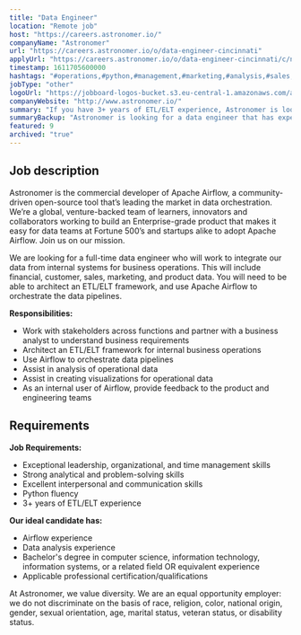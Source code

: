 ```yaml
---
title: "Data Engineer"
location: "Remote job"
host: "https://careers.astronomer.io/"
companyName: "Astronomer"
url: "https://careers.astronomer.io/o/data-engineer-cincinnati"
applyUrl: "https://careers.astronomer.io/o/data-engineer-cincinnati/c/new"
timestamp: 1611705600000
hashtags: "#operations,#python,#management,#marketing,#analysis,#sales,#office,#finance"
jobType: "other"
logoUrl: "https://jobboard-logos-bucket.s3.eu-central-1.amazonaws.com/astronomer"
companyWebsite: "http://www.astronomer.io/"
summary: "If you have 3+ years of ETL/ELT experience, Astronomer is looking for someone with your skillset."
summaryBackup: "Astronomer is looking for a data engineer that has experience in: #operations, #python, #marketing."
featured: 9
archived: "true"
---
```


## Job description

Astronomer is the commercial developer of Apache Airflow, a community-driven open-source tool that’s leading the market in data orchestration. We’re a global, venture-backed team of learners, innovators and collaborators working to build an Enterprise-grade product that makes it easy for data teams at Fortune 500’s and startups alike to adopt Apache Airflow. Join us on our mission.

We are looking for a full-time data engineer who will work to integrate our data from internal systems for business operations. This will include financial, customer, sales, marketing, and product data. You will need to be able to architect an ETL/ELT framework, and use Apache Airflow to orchestrate the data pipelines.

**Responsibilities:**

*   Work with stakeholders across functions and partner with a business analyst to understand business requirements
*   Architect an ETL/ELT framework for internal business operations
*   Use Airflow to orchestrate data pipelines
*   Assist in analysis of operational data
*   Assist in creating visualizations for operational data
*   As an internal user of Airflow, provide feedback to the product and engineering teams

## Requirements

**Job Requirements:**

*   Exceptional leadership, organizational, and time management skills
*   Strong analytical and problem-solving skills
*   Excellent interpersonal and communication skills
*   Python fluency
*   3+ years of ETL/ELT experience

**Our ideal candidate has:**

*   Airflow experience
*   Data analysis experience
*   Bachelor's degree in computer science, information technology, information systems, or a related field OR equivalent experience
*   Applicable professional certification/qualifications

At Astronomer, we value diversity. We are an equal opportunity employer: we do not discriminate on the basis of race, religion, color, national origin, gender, sexual orientation, age, marital status, veteran status, or disability status.
